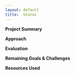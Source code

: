 ```yaml
---
layout:	default
title:	Status
---
```


**Project Summary**


**Approach**


**Evaluation**


**Remaining Goals & Challenges**


**Resources Used**
